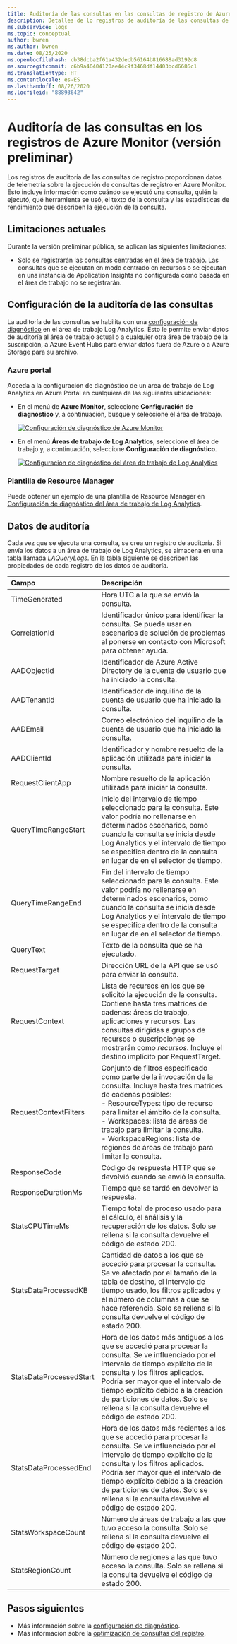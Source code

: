 ```yaml
---
title: Auditoría de las consultas en las consultas de registro de Azure Monitor
description: Detalles de lo registros de auditoría de las consultas de registro, que proporcionan datos de telemetría sobre la ejecución de consultas de registro en Azure Monitor.
ms.subservice: logs
ms.topic: conceptual
author: bwren
ms.author: bwren
ms.date: 08/25/2020
ms.openlocfilehash: cb38dcba2f61a432decb56164b816688ad3192d8
ms.sourcegitcommit: c6b9a46404120ae44c9f3468df14403bcd6686c1
ms.translationtype: HT
ms.contentlocale: es-ES
ms.lasthandoff: 08/26/2020
ms.locfileid: "88893642"
---
```

# <a name="audit-queries-in-azure-monitor-logs-preview"></a>Auditoría de las consultas en los registros de Azure Monitor (versión preliminar)
Los registros de auditoría de las consultas de registro proporcionan datos de telemetría sobre la ejecución de consultas de registro en Azure Monitor. Esto incluye información como cuándo se ejecutó una consulta, quién la ejecutó, qué herramienta se usó, el texto de la consulta y las estadísticas de rendimiento que describen la ejecución de la consulta.

## <a name="current-limitations"></a>Limitaciones actuales
Durante la versión preliminar pública, se aplican las siguientes limitaciones:

- Solo se registrarán las consultas centradas en el área de trabajo. Las consultas que se ejecutan en modo centrado en recursos o se ejecutan en una instancia de Application Insights no configurada como basada en el área de trabajo no se registrarán.


## <a name="configure-query-auditing"></a>Configuración de la auditoría de las consultas
La auditoría de las consultas se habilita con una [configuración de diagnóstico](../platform/diagnostic-settings.md) en el área de trabajo Log Analytics. Esto le permite enviar datos de auditoría al área de trabajo actual o a cualquier otra área de trabajo de la suscripción, a Azure Event Hubs para enviar datos fuera de Azure o a Azure Storage para su archivo. 

### <a name="azure-portal"></a>Azure portal
Acceda a la configuración de diagnóstico de un área de trabajo de Log Analytics en Azure Portal en cualquiera de las siguientes ubicaciones:

- En el menú de **Azure Monitor**, seleccione **Configuración de diagnóstico** y, a continuación, busque y seleccione el área de trabajo.

    [![Configuración de diagnóstico de Azure Monitor](media/log-query-audit/diagnostic-setting-monitor.png) ](media/log-query-audit/diagnostic-setting-monitor.png#lightbox) 

- En el menú **Áreas de trabajo de Log Analytics**, seleccione el área de trabajo y, a continuación, seleccione **Configuración de diagnóstico**.

    [![Configuración de diagnóstico del área de trabajo de Log Analytics](media/log-query-audit/diagnostic-setting-workspace.png) ](media/log-query-audit/diagnostic-setting-workspace.png#lightbox) 

### <a name="resource-manager-template"></a>Plantilla de Resource Manager
Puede obtener un ejemplo de una plantilla de Resource Manager en [Configuración de diagnóstico del área de trabajo de Log Analytics](../samples/resource-manager-diagnostic-settings.md#diagnostic-setting-for-log-analytics-workspace).

## <a name="audit-data"></a>Datos de auditoría
Cada vez que se ejecuta una consulta, se crea un registro de auditoría. Si envía los datos a un área de trabajo de Log Analytics, se almacena en una tabla llamada *LAQueryLogs*. En la tabla siguiente se describen las propiedades de cada registro de los datos de auditoría.

| Campo | Descripción |
|:---|:---|
| TimeGenerated         | Hora UTC a la que se envió la consulta. |
| CorrelationId         | Identificador único para identificar la consulta. Se puede usar en escenarios de solución de problemas al ponerse en contacto con Microsoft para obtener ayuda. |
| AADObjectId           | Identificador de Azure Active Directory de la cuenta de usuario que ha iniciado la consulta.  |
| AADTenantId           | Identificador de inquilino de la cuenta de usuario que ha iniciado la consulta.  |
| AADEmail              | Correo electrónico del inquilino de la cuenta de usuario que ha iniciado la consulta.  |
| AADClientId           | Identificador y nombre resuelto de la aplicación utilizada para iniciar la consulta. |
| RequestClientApp      | Nombre resuelto de la aplicación utilizada para iniciar la consulta. |
| QueryTimeRangeStart   | Inicio del intervalo de tiempo seleccionado para la consulta. Este valor podría no rellenarse en determinados escenarios, como cuando la consulta se inicia desde Log Analytics y el intervalo de tiempo se especifica dentro de la consulta en lugar de en el selector de tiempo. |
| QueryTimeRangeEnd     | Fin del intervalo de tiempo seleccionado para la consulta. Este valor podría no rellenarse en determinados escenarios, como cuando la consulta se inicia desde Log Analytics y el intervalo de tiempo se especifica dentro de la consulta en lugar de en el selector de tiempo.  |
| QueryText             | Texto de la consulta que se ha ejecutado. |
| RequestTarget         | Dirección URL de la API que se usó para enviar la consulta.  |
| RequestContext        | Lista de recursos en los que se solicitó la ejecución de la consulta. Contiene hasta tres matrices de cadenas: áreas de trabajo, aplicaciones y recursos. Las consultas dirigidas a grupos de recursos o suscripciones se mostrarán como *recursos*. Incluye el destino implícito por RequestTarget. |
| RequestContextFilters | Conjunto de filtros especificado como parte de la invocación de la consulta. Incluye hasta tres matrices de cadenas posibles:<br>- ResourceTypes: tipo de recurso para limitar el ámbito de la consulta.<br>- Workspaces: lista de áreas de trabajo para limitar la consulta.<br>- WorkspaceRegions: lista de regiones de áreas de trabajo para limitar la consulta. |
| ResponseCode          | Código de respuesta HTTP que se devolvió cuando se envió la consulta. |
| ResponseDurationMs    | Tiempo que se tardó en devolver la respuesta.  |
| StatsCPUTimeMs       | Tiempo total de proceso usado para el cálculo, el análisis y la recuperación de los datos. Solo se rellena si la consulta devuelve el código de estado 200. |
| StatsDataProcessedKB | Cantidad de datos a los que se accedió para procesar la consulta. Se ve afectado por el tamaño de la tabla de destino, el intervalo de tiempo usado, los filtros aplicados y el número de columnas a que se hace referencia. Solo se rellena si la consulta devuelve el código de estado 200. |
| StatsDataProcessedStart | Hora de los datos más antiguos a los que se accedió para procesar la consulta. Se ve influenciado por el intervalo de tiempo explícito de la consulta y los filtros aplicados. Podría ser mayor que el intervalo de tiempo explícito debido a la creación de particiones de datos. Solo se rellena si la consulta devuelve el código de estado 200. |
| StatsDataProcessedEnd  |Hora de los datos más recientes a los que se accedió para procesar la consulta. Se ve influenciado por el intervalo de tiempo explícito de la consulta y los filtros aplicados. Podría ser mayor que el intervalo de tiempo explícito debido a la creación de particiones de datos. Solo se rellena si la consulta devuelve el código de estado 200. |
| StatsWorkspaceCount | Número de áreas de trabajo a las que tuvo acceso la consulta. Solo se rellena si la consulta devuelve el código de estado 200. |
| StatsRegionCount | Número de regiones a las que tuvo acceso la consulta. Solo se rellena si la consulta devuelve el código de estado 200. |



## <a name="next-steps"></a>Pasos siguientes

- Más información sobre la [configuración de diagnóstico](../platform/diagnostic-settings.md).
- Más información sobre la [optimización de consultas del registro](query-optimization.md).